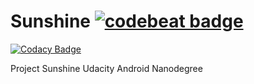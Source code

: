 # Sunshine <a href="https://codebeat.co/projects/github-com-iurimenin-nanodegree_sunshine"><img alt="codebeat badge" src="https://codebeat.co/badges/b4d01f64-ce87-4768-8cf4-7861588b0e4d" /></a>

[![Codacy Badge](https://api.codacy.com/project/badge/Grade/2ba9d1e1d09a4e6dace18c51a41a9311)](https://www.codacy.com/app/iurimenin/nanodegree_sunshine?utm_source=github.com&utm_medium=referral&utm_content=iurimenin/nanodegree_sunshine&utm_campaign=badger)

Project Sunshine Udacity Android Nanodegree
